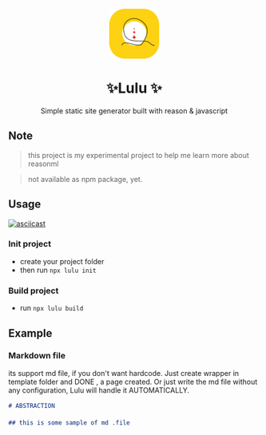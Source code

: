 <p align="center">
  <img height="100" src="./lulu.png" />
</p>

<h1 align="center">✨Lulu ✨</h1>

<p align="center">
Simple static site generator built with reason & javascript
</p>

## Note

> this project is my experimental project to help me learn more about reasonml

> not available as npm package, yet.

## Usage

[![asciicast](https://asciinema.org/a/tYim0pYnrZ15vDNwuBE0ISQ9q.svg)](https://asciinema.org/a/tYim0pYnrZ15vDNwuBE0ISQ9q)

### Init project

- create your project folder
- then run `npx lulu init`

### Build project

- run `npx lulu build`

## Example

### Markdown file

its support md file, if you don't want hardcode. Just create wrapper in template folder and DONE , a page created. Or just write the md file without any configuration, Lulu will handle it AUTOMATICALLY.

```markdown
# ABSTRACTION

## this is some sample of md .file
```
